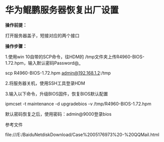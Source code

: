 # 华为鲲鹏服务器恢复出厂设置

**操作前提：**

打开服务器盖子，短接对应的两个接口

**操作步骤：**

1.使用win 10自带的SCP命令，往HDM的 /tmp文件夹上传R4960-BIOS-1.72.hpm，输入默认密码Password@_

scp R4960-BIOS-1.72.hpm admin@192.168.1.2:/tmp



2.将服务器关机，使用SSH工具登录HDM

3.输入以下命令，升级BIOS固件，恢复BIOS默认配置

ipmcset -t maintenance -d upgradebios -v /tmp/R4960-BIOS-1.72.hpm

默认密码恢复之后，使用密码：admin@9000登录bios



参考文件

file:///E:/BaiduNetdiskDownload/Case%2005176973%20-%20QQMail.html

